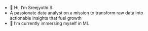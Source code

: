 - 👋 Hi, I’m Sreejyothi S. 
- A passionate data analyst on a mission to transform raw data into actionable insights that fuel growth
- 🌱 I’m currently immersing myself in ML


<!---
Sreejyothi123/Sreejyothi123 is a ✨ special ✨ repository because its `README.md` (this file) appears on your GitHub profile.
You can click the Preview link to take a look at your changes.
--->
